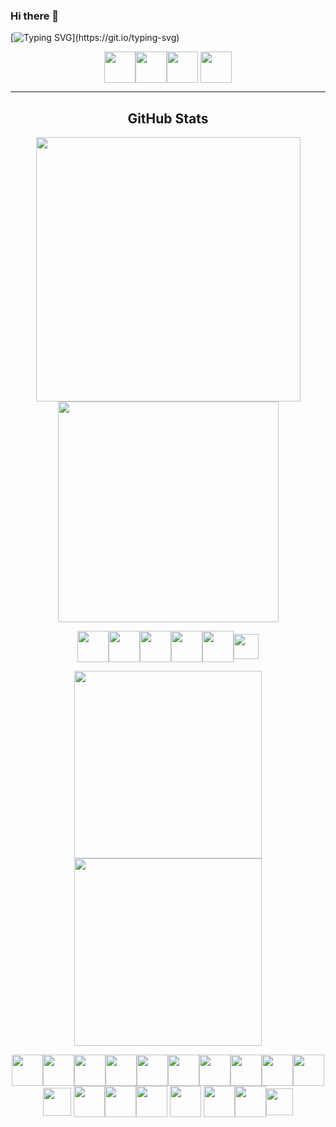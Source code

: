 ### Hi there 👋

[![Typing SVG](https://readme-typing-svg.herokuapp.com?font=Architects+Daughter&color=edf5d4&size=30&lines=I+am+Murphy+Otse!;A+Software+Developer;+and+Technology+Enthusiast.)](https://git.io/typing-svg)


<div align="center">

<a href="https://linkedin.com/in/murphy-otse-056161243" target="blank"><img align="center" src="https://user-images.githubusercontent.com/85023604/157476096-0d5699b9-090a-457d-bbe8-1e8a5c112970.png" height="50" /></a><a href="https://mail.google.com/mail/u/0/#inbox?compose=CllgCJlDSftxvmgWfdxrprkHmXJcDphGMMrpChRJcSZQwBhXZPGxDXSjJFgdFrrntdPHrHpBFFL" target="blank"><img align="center" src="https://user-images.githubusercontent.com/85023604/157508804-c5a84f3d-3bde-4425-99a7-9e5b5f415ee3.png" height="50" /></a><a href="https://www.twitter.com/kvngMurphy" target="blank"><img align="center" src="https://user-images.githubusercontent.com/85023604/157476716-0e608e77-af83-4af8-b060-4092ad097f7b.png" height="50" /></a> <a href="https://wa.me/2348024891471" target="blank"><img align="center" src="https://user-images.githubusercontent.com/85023604/157491644-f1f78839-e484-426d-a35e-3a8134204a4e.png" height="50" /></a>
</div>

<div align="center">


---
## GitHub Stats
  
<img src="https://github-readme-stats.vercel.app/api?username=KvngMurphy&show_icons=true&theme=nord" width="423"> <img src="https://github-readme-stats.vercel.app/api/top-langs/?username=KvngMurphy&theme=nord&layout=compact" width="353">


  <a href="https://stackoverflow.com/users/16576847/dhanteyud" target="blank"><img align="center" src="https://user-images.githubusercontent.com/85023604/157509241-24a91e0a-37ac-46d2-adb6-8f7cc67e6299.png" height="50" /></a><a href="#" target="blank"><img align="center" src="https://user-images.githubusercontent.com/85023604/157510215-442ee47d-b5f0-4178-9784-7301e5c42df4.png" height="50" /></a><a href="#" target="blank"><img align="center" src="https://user-images.githubusercontent.com/85023604/157510282-7265cb61-35b6-4cd0-a18a-034218b85dd8.png" height="50" /></a><a href="#" target="blank"><img align="center" src="https://user-images.githubusercontent.com/85023604/157510388-880bd3d4-4cc5-4ef5-a1bc-adf7dc878e3f.png" height="50" /></a><a href="https://codepen.io/Clinton_Otse" target="blank"><img align="center" src="https://user-images.githubusercontent.com/85023604/157511464-5c238237-5d0a-4716-9540-dba6285598bf.png" height="50" /></a><a href="https://www.codewars.com/users/DhanteyUD" target="blank"><img align="center" src="https://user-images.githubusercontent.com/85023604/157512436-e3645ec4-ca59-494b-99aa-98d417a129b0.svg" height="40" /></a>

<a href="#" target="blank"><img src="https://user-images.githubusercontent.com/85023604/157433094-eb0799cc-41dd-4cfe-bb9a-49335956e5c7.gif" height="300" /></a><a href="#" target="blank"><img src="https://user-images.githubusercontent.com/85023604/157438650-91c731f4-68c0-4338-a8f7-4854562d77a9.JPEG" height="300" /></a>

  <a href="#" target="blank"><img align="center" src="https://user-images.githubusercontent.com/85023604/157501509-d3049689-3641-4b76-acb9-784835c55347.png" height="50" /></a><a href="#" target="blank"><img align="center" src="https://user-images.githubusercontent.com/85023604/157501677-417262ab-41a7-4ee1-8e62-5b9ed4c92507.png" height="50" /></a><a href="#" target="blank"><img align="center" src="https://user-images.githubusercontent.com/85023604/157501861-bf7de013-76fb-476c-aecf-0092d309c1bd.png" height="50" /></a><a href="#" target="blank"><img align="center" src="https://user-images.githubusercontent.com/85023604/157502200-f960d658-d6d4-4326-87dc-b14113ef9949.png" height="50" /></a><a href="#" target="blank"><img align="center" src="https://user-images.githubusercontent.com/85023604/157502117-f093c52d-ffb1-4ed3-a8af-70018907396f.png" height="50" /></a><a href="#" target="blank"><img align="center" src="https://user-images.githubusercontent.com/85023604/157502146-8e6280cf-a076-40e2-b02c-9cf5d95cb762.png" height="50" /></a><a href="#" target="blank"><img align="center" src="https://user-images.githubusercontent.com/85023604/165631645-5f7f4140-4111-4feb-b6f4-616b19ff48c7.png" height="50" /></a><a href="#" target="blank"><img align="center" src="https://user-images.githubusercontent.com/85023604/165631662-99e01c89-9bd8-4521-a475-ab71d27e1c3c.png" height="50" /></a><a href="#" target="blank"><img align="center" src="https://user-images.githubusercontent.com/85023604/160307063-32712317-c632-44e9-bb64-7a9c57a17feb.png" height="50" /></a><a href="#" target="blank"><img align="center" src="https://user-images.githubusercontent.com/85023604/166112452-ab14de00-daae-437d-abe6-5ceabfb22c70.png" height="50" /></a> <a href="#" target="blank"><img align="center" src="https://user-images.githubusercontent.com/85023604/165635460-fd4bb766-dcca-40b0-a53f-afd7dc3202e8.png" height="45" /></a> <a href="#" target="blank"><img align="center" src="https://user-images.githubusercontent.com/85023604/165633903-aa0e9bbe-4648-4964-bbe5-27f90ce0ca9e.png" height="50" /></a><a href="#" target="blank"><img align="center" src="https://user-images.githubusercontent.com/85023604/165633941-7d863a91-271e-4f4f-9573-504fbcfdc021.png" height="50" /></a><a href="#" target="blank"><img align="center" src="https://user-images.githubusercontent.com/85023604/157503378-2741d497-b8cc-4973-8233-9f822f548a01.png" height="50" /></a> <a href="#" target="blank"><img align="center" src="https://user-images.githubusercontent.com/85023604/165634328-ce93b75a-458f-4891-9fbd-128623e702aa.png" height="50" /></a> <a href="#" target="blank"><img align="center" src="https://user-images.githubusercontent.com/85023604/157503938-7741176c-690d-46e2-8388-64d055a2f13b.png" height="50" /></a><a href="#" target="blank"><img align="center" src="https://user-images.githubusercontent.com/85023604/157503957-77cf882c-62a1-4004-bafe-bd0070fc0b45.png" height="50" /></a><a href="#" target="blank"><img align="center" src="https://user-images.githubusercontent.com/85023604/157507345-75fae6fe-b285-4080-b3f5-ec6f2a5da599.png" height="43" /></a>
